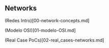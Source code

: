 Networks
---------

(Redes Intro)[00-network-concepts.md]

(Modelo OSI)[01-modelo-OSI.md]

(Real Case PoCs)[02-real_cases-networks.md]


